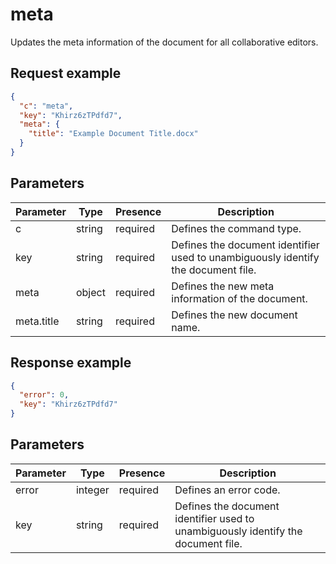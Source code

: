 # meta

Updates the meta information of the document for all collaborative editors.

## Request example

``` json
{
  "c": "meta",
  "key": "Khirz6zTPdfd7",
  "meta": {
    "title": "Example Document Title.docx"
  }
}
```

## Parameters

| Parameter  | Type   | Presence | Description                                                                       |
|------------|--------|----------|-----------------------------------------------------------------------------------|
| c          | string | required | Defines the command type.                                                         |
| key        | string | required | Defines the document identifier used to unambiguously identify the document file. |
| meta       | object | required | Defines the new meta information of the document.                                 |
| meta.title | string | required | Defines the new document name.                                                    |

## Response example

``` json
{
  "error": 0,
  "key": "Khirz6zTPdfd7"
}
```

## Parameters

| Parameter | Type    | Presence | Description                                                                       |
|-----------|---------|----------|-----------------------------------------------------------------------------------|
| error     | integer | required | Defines an error code.                                                            |
| key       | string  | required | Defines the document identifier used to unambiguously identify the document file. |
